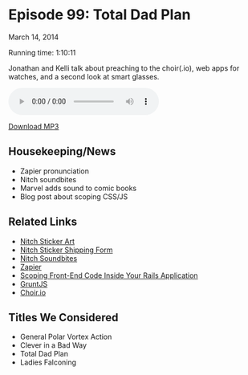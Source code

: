 Episode 99: Total Dad Plan
====
March 14, 2014

Running time: 1:10:11

Jonathan and Kelli talk about preaching to the choir(.io), web apps for watches, and a second look at smart glasses.

<audio preload="auto" controls>
    <source src="https://s3.amazonaws.com/nitch/Episode_99_Total_Dad_Plan.mp3" type="audio/mpeg" />
    <source src="https://s3.amazonaws.com/nitch/Episode_99_Total_Dad_Plan.ogg" type="audio/ogg" />
    Your browser does not support HTML5 audio. Please download the episode using the link below.
</audio>

[Download MP3](https://s3.amazonaws.com/nitch/Episode_99_Total_Dad_Plan.mp3 "Episode 99: Total Dad Plan")

## Housekeeping/News

* Zapier pronunciation
* Nitch soundbites
* Marvel adds sound to comic books
* Blog post about scoping CSS/JS


## Related Links

* [Nitch Sticker Art](http://i.imgur.com/xjEMaB7.png)
* [Nitch Sticker Shipping Form](http://bit.ly/nitch-sticker-form)
* [Nitch Soundbites](http://nitch.cc/bites)
* [Zapier](http://zapier.com)
* [Scoping Front-End Code Inside Your Rails Application](http://kellishaver.com/blog/scoping-client-side-code-in-rails)
* [GruntJS](http://gruntjs.com/)
* [Choir.io](https://choir.io/player/beachmonks/github)

## Titles We Considered

* General Polar Vortex Action
* Clever in a Bad Way
* Total Dad Plan
* Ladies Falconing